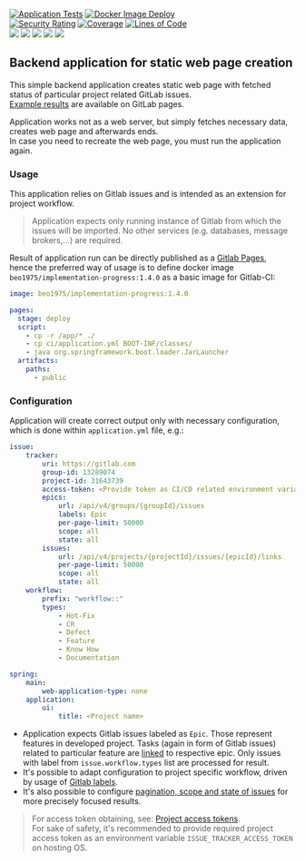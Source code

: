 [![Application Tests](https://github.com/BranislavBeno/Implementation-Progress-Page/actions/workflows/tests.yml/badge.svg)](https://github.com/BranislavBeno/Implementation-Progress-Page/actions/workflows/tests.yml)
[![Docker Image Deploy](https://github.com/BranislavBeno/Implementation-Progress-Page/actions/workflows/deploy.yml/badge.svg)](https://github.com/BranislavBeno/Implementation-Progress-Page/actions/workflows/deploy.yml)  
[![Security Rating](https://sonarcloud.io/api/project_badges/measure?project=BranislavBeno_ImplementationProgressPage&metric=security_rating)](https://sonarcloud.io/summary/new_code?id=BranislavBeno_ImplementationProgressPage)
[![Coverage](https://sonarcloud.io/api/project_badges/measure?project=BranislavBeno_ImplementationProgressPage&metric=coverage)](https://sonarcloud.io/summary/new_code?id=BranislavBeno_ImplementationProgressPage)
[![Lines of Code](https://sonarcloud.io/api/project_badges/measure?project=BranislavBeno_ImplementationProgressPage&metric=ncloc)](https://sonarcloud.io/summary/new_code?id=BranislavBeno_ImplementationProgressPage)  
[![](https://img.shields.io/badge/Java-19-blue)](/build.gradle)
[![](https://img.shields.io/badge/Spring%20Boot-3.0.2-blue)](/build.gradle)
[![](https://img.shields.io/badge/Testcontainers-1.17.6-blue)](/build.gradle)
[![](https://img.shields.io/badge/Gradle-8.0.1-blue)](/gradle/wrapper/gradle-wrapper.properties)
[![](https://img.shields.io/badge/License-MIT-blue.svg)](https://opensource.org/licenses/MIT)  

## Backend application for static web page creation
This simple backend application creates static web page with fetched status of particular project related GitLab issues.  
[Example results](https://dashboard-tools.gitlab.io/Implementation-Progress-Page) are available on GitLab pages.  

Application works not as a web server, but simply fetches necessary data, creates web page and afterwards ends.  
In case you need to recreate the web page, you must run the application again.

### Usage
This application relies on Gitlab issues and is intended as an extension for project workflow.  
> Application expects only running instance of Gitlab from which the issues will be imported. No other services (e.g. databases, message brokers,...) are required.

Result of application run can be directly published as a [Gitlab Pages](https://docs.gitlab.com/ee/user/project/pages/),  
hence the preferred way of usage is to define docker image `beo1975/implementation-progress:1.4.0` as a basic image for Gitlab-CI:
```yaml
image: beo1975/implementation-progress:1.4.0

pages:
  stage: deploy
  script:
    - cp -r /app/* ./
    - cp ci/application.yml BOOT-INF/classes/
    - java org.springframework.boot.loader.JarLauncher
  artifacts:
    paths:
      - public
```

### Configuration
Application will create correct output only with necessary configuration, which is done within `application.yml` file, e.g.:

```yaml
issue:
    tracker:
        uri: https://gitlab.com
        group-id: 13289074
        project-id: 31643739
        access-token: <Provide token as CI/CD related environment variable named 'ISSUE_TRACKER_ACCESS_TOKEN'>
        epics:
            url: /api/v4/groups/{groupId}/issues
            labels: Epic
            per-page-limit: 50000
            scope: all
            state: all
        issues:
            url: /api/v4/projects/{projectId}/issues/{epicId}/links
            per-page-limit: 50000
            scope: all
            state: all
    workflow:
        prefix: "workflow::"
        types:
            - Hot-Fix
            - CR
            - Defect
            - Feature
            - Know How
            - Documentation

spring:
    main:
        web-application-type: none
    application:
        ui:
            title: <Project name>
```

- Application expects Gitlab issues labeled as `Epic`. Those represent features in developed project. Tasks (again in form of Gitlab issues) related to particular feature are [linked](https://docs.gitlab.com/ee/user/project/issues/related_issues.html) to respective epic. Only issues with label from `issue.workflow.types` list are processed for result.
- It's possible to adapt configuration to project specific workflow, driven by usage of [Gitlab labels](https://docs.gitlab.com/ee/user/project/labels.html).
- It's also possible to configure [pagination, scope and state of issues](https://docs.gitlab.com/ee/api/issues.html) for more precisely focused results.

> For access token obtaining, see: [Project access tokens](https://docs.gitlab.com/ee/user/project/settings/project_access_tokens.html).  
> For sake of safety, it's recommended to provide required project access token as an environment variable `ISSUE_TRACKER_ACCESS_TOKEN` on hosting OS.
